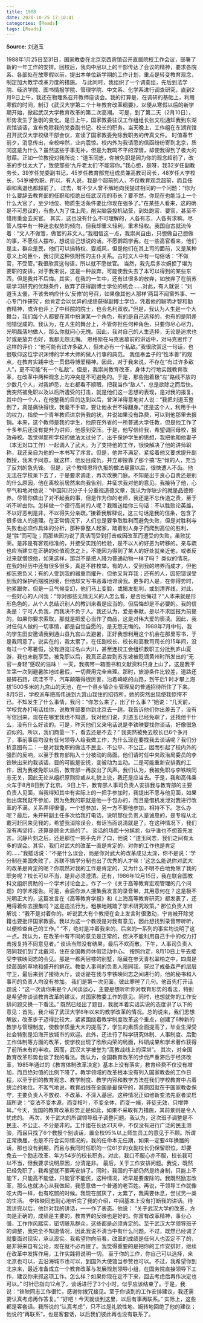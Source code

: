 ```yaml
---
title: 1988
date: 2020-10-25 17:10:41
categories: [Reads]
tags: [Reads]
---
```

**Source:** 刘道玉

1988年1月25日至31日，国家教委在北京京西宾馆召开直属院校工作会议，部署了新的一年工作的安排。回校后，我向中层以上的干部传达了会议的精神，要求各院系、各部处在放寒假以前，提出本单位新学期的工作计划，重点是转变教育观念，制定加大教学改革力度的措施。
与此同时，我组织了一个调查组，先后到法学院、经济学院、图书情报学院、管理学院、中文系、化学系进行调查研究，直到2月9日上午，我还在物理系召开教师座谈会。我的打算是，在调研的基础上，利用寒假的时间，制订《武汉大学第二个十年教育改革纲要》，以便从寒假以后的新学期开始，掀起武汉大学教育改革的第二次高潮。
可是，到了第二天（2月10日），形势发生了急剧的变化。是日上午，国家教委驻汉工作组组长张文松通知我到东湖宾馆谈话，宣布免除我的党委副书记、校长的职务。当天晚上，工作组在东湖宾馆召开武汉大学校级干部会议，宣读了国家教委免除我职务的传真文件。
时值春节前夕，消息传出，全校哗然，业内震惊。校内外为我请愿的信函纷纷寄到北京，质问这是为什么？虽然这些于事无补，但是为我鸣不平的深情，却使我得到了极大的慰藉。正如一位教授对我所说：“道玉同志，你被免职是因为你的观念超前了，改革的步伐太大了，致使那些‘九斤老太们’不能容你。”我心想，是呀，我32岁任副教务长，39岁任党委副书记，45岁任教育部党组成员兼高教司司长，48岁任大学校长，54岁被免职。所以，有人说，我是个超前的人，不仅教育观念超前，而且任职和离退也都超前了。
过去，有不少人曾不解地向我提过相同的一个问题：“你为什么要辞去教育部的任职和拒绝出任武汉市的市长？要不然，你现在也能当上一个什么大官了，至少地位、物质生活条件要比你现在强多了。”在某些人看来，这的确是不可思议的，有些人为了往上爬，削尖脑袋投机钻营，到处跑官、要官，甚至不惜用重金去买官。
其实，这也没有什么不可理解的，人各有志，人各有求嘛。尽管人性中有一种迷恋权势的倾向，但我却重义轻利，重术轻权。我国自古就流传着：“文人不做官，做官的非文人。”我相信这一点，我崇尚自由，只想做自己想做的事，不愿任人摆布，想说自己想说的话，不愿鹦鹉学舌。在一些高官看来，他们是主，群众是民，他们可以搞特权、耍威风，但是他们在其上司的面前，又是某种意义上的臣仆，我讨厌这种依附性的主仆关系。古时文人中有一句俗话：“不做官，不受管。”我很欣赏这句话，所以就不愿做官。
当然，我先后多次婉拒了堪为要职的安排，对于我来说，这是一种放弃，可能使我失去了本可以得到的某些东西，但是我并不后悔。其实，在我的一生中，还有过很多的放弃，如放弃了在前苏联学习研究的优越条件，放弃了获得副博士学位的机会……对此，有人就说：“刘道玉太傻，不该去响应什么‘反修’的号召，如果像其他人那样‘两耳不闻窗外事、一心专门作研究’，他肯定会以优异的成绩获得副博士学位，凭着他的聪明才智和勤奋精神，或许也评上了中科院的院士，也会名利双收。”但是，我认为人生是一个大舞台，我们每个人都要在其中扮演某一个角色，有的是自己选择的，也有的是阴差阳错促成的。我认为，在人生的舞台上，不管你担任何种角色，只要你尽心尽力，光明磊落地做人，那么你就问心无愧。因此，我对自己的人生选择，无论是追求也好或是放弃也好，我都无怨无悔。
恩格斯在马克思墓前的讲话中，对马克思作了这样的评价：“他可能有过许多敌人，但未必有一个私敌。”我很欣赏这一句话，也很敬仰这位学识渊博的学术大师的做人行事的典范。
我信奉孟子的“性本善”的观点，在教育实践中也一贯倡导博爱精神。因此，对于我来说，不存在“有过许多敌人”，更不可能“有一个私敌”。但是，我崇尚教育改革，身体力行地实践教育改革，在改革中两种观念上的冲突是不可避免的。于是，那些抱着极“左”路线不放的少数几个人，对我妒忌，左右都看不顺眼，把我当作“敌人”，总是欲除之而后快。我突然被免职以及以后所遭受的打击，就是他们这一思想的表现，是对我的报复。其中的一个人，在他整我的目的达到以后，曾洋洋得意地对人说：“我把刘道玉整倒了，真是痛快得很，我毫不手软，要让他永世不得翻身。”还是这个人，利用手中的权力，指使一个青年教师进京告我的状，并说如果没有路费，可以到他那里去报销。本来，这个教师是我的学生，他原在外省的一所普通大学任教，但是他工作了十多年后还没有提升为讲师，他感到受压。于是，他写信给我，希望调回母校，报效母校。我觉得那所学校的做法太过分了，出于保护学生的思想，我把他和他妻子（本无对口工作）一起调入了武大。为了支持他的工作，很快解决了他的讲师职称，我还亲自为他的一本书写了序言。但是，他并不满足，紧接着他又要求提升副教授，我未予同意。就这样，他反目成仇，并立即投靠了那个搞“左”倾的人，充当了反刘的急先锋。
但是，这个教师恩将仇报的做法暴露以后，很快遭人不齿。他无法在学校呆下去了，于是要求调走，再次改换门庭。不知是出于良心自责还是别的什么原因，他在离校前居然来向我告别，并征求我对他的意见。我接待了他，心平气和地对他说：“中国知识分子十分重视道德文章，我认为你缺少的就是品德修养。尽管你做出了对不起我的事，但是作为你的老师，我还是不忘传道之责，至于听不听由你。怎样做一个德行高尚的人呢？我赠送给你三句话：不以胜败论英雄，不以好恶判是非，不以得失分亲疏。”接着我解释说，这三句话是我的信条，包含了很多做人的道理。在正常情况下，人们总是要争取胜利而避免失败，但是对胜利与失败也必须作具体的分析，那种靠整人起家，踏着别人身子而爬到高位的胜利，是“胜”而可耻；而那些因为说了真话而受到打击或因改革而遭受的失败，虽败犹荣。是非是有客观标准的，并接受实践的检验，是不以人的好恶为转移的。亲与疏也应当建立在正确的价值观念之上，不能因为得到了某人的好处就亲近他，或者反过来就憎恨他，如果这样，那岂不是把人降为普通动物一样了吗？
类似的情况，在我的经历中还有很多很多，真是不胜枚举。有的人，受到我的培养而成才，但他却忘恩负义；有的人受到我的器重而擢升，但他又背弃我；还有的人，因犯错误受到我的保护而摆脱困境，但他却又写书恶毒地诽谤我。更多的人是，在你得势时，他紧跟你，但是一旦气候变幻，他们马上变脸，或揭发批判，或划清界线，对此，一些好心的人问我：“你对那些无情无义的人怎么看，是否后悔过？”人本来就是形形色色的，从个人总结识别人的教训来看是应当的，但后悔却是不必要的。我的信条是：宁可人负我，而我决不负于人。我还认为，爱是奉献，是以不求回报为前提的，如果你要求索取，那就是把爱心当作了商品，这是对伟大爱的亵渎。因此，我对任何人做的一切事情，都是自觉自愿的，是无怨无悔的。
1988年7月中旬，我的学生田安邀请我到通山县九宫山去避暑，正好我想利用这个机会在那里写书，于是我同意了。说实在的，我太累了，在任副校长、校长和高教司司长的15年间，没有过一个寒暑假，没有游览过名山大川，甚至连校工会组织教职工分批到庐山夏游，我也未能享受。被免职以后，我真正品尝到苏东坡被贬谪黄州时所发出的“无官一身轻”感叹的滋味！
一天，我携带一箱图书和文献资料只身上山了。这是我平生第一次到避暑胜地过暑假，一切费用完全自理。那时，旅游条件比较差，道路还是碎石路，坑洼不平，汽车颠簸得很厉害，沿着崎岖的山路，到午后1 时才攀上海拔1500多米的九宫山的天池，在一个县乡镇企业管理局的普通招待所住了下来。
8月5日，学校派车把高伟送到九宫山我住的招待所，她的突然出现使我惊愕不已。不知发生了什么事情，我问：“你怎么来了，出了什么事？”她说：“几天前，学校党办打电话找你，说教育部要你到北京去一趟。我告诉他们你出差去了，没有写信回来，现在在哪里我也不知道。我对他们说，刘道玉已经免职了，还找他干什么，没有什么好谈的。可是，昨天他们又来电话说是李铁映要找你谈话，好像很急迫似的。所以，我们商量一下，看去还是不去？”
我突然被免去校长已6个多月了，事前事后均没有任何领导人给我做工作，为什么现在要找我去谈话呢？我们分析意图有二：一是对我免职的做法不民主、不公平、不公正，因而引起了校内外的强烈的反响，以至于教育部陷入十分被动的局面。他们请时任中央政治局委员的李铁映出来约我谈话，目的可能是安抚，变被动为主动。二是可能重新安排我的工作，因为我被免职以后，教育部一再放出了风声。我们认为，我被免职与李铁映同志无关，因此无论从组织原则抑或从礼貌上说，我还是应当去。于是，我和高伟乘火车于8月8日到了北京。
9日上午，教育部人事司负责人安排我与教育部的主要负责人见面，当我得知其中有实际上的一把手参加时，我提出不愿与他见面，如果他出席我就不参加，因为免我的职就是他一手包办的，而且是借机发泄对我进行改革的不满。关系弄得很僵，一个想参加，另一方不要他参加，相持不下。怎么办呢？最后，朱开轩副主任多次给我打电话，说明那位负责人是诚恳的，是专程从北戴河赶回来见我的，希望我消除误会，有话当面说清就是了。在这种情况下，我们没有再坚持，还算是顾全大局的了。
谈话的场面十分尴尬，似乎谁也不想首先发言。沉静片刻之后，还是那位一把手先开了口，他说：“道玉同志，我们之间有太多的误会。其实，我们对武大的改革一直是肯定的，对你的工作也是肯定的……”我插话说：“不是什么误会，而是你对武大的改革成见太深，你不是说：‘学分制在美国失败了，苏联不搞学分制也出了优秀的人才嘛！’这怎么能说你对武大的改革是肯定的呢？你既然对我的工作是肯定的，又为什么不明不白地免除了我的职务呢？校长可以不当，是非必须澄清。还有，1986年12月15日，我在联合国教科文组织资助的一个学术讨论会上，作了一个《关于高等教育宏观管理的几个问题》的学术报告。可是，会后你派人搜集我发言的录音带，其用意何在？这是极不光明正大的，这篇发言在《高等教育学报》和《上海高等教育研究》都发表了，还用得着你去搜集吗？这是违法行为，粗暴地践踏了学术研究政策。”
那位负责人辩解说：“我不是对着你的。听说武大有个教授在会上发言时很激动，宁肯被开除党籍也要批评国家教委。我以为这一个教授是对我有意见，因此想找到录音带听听，以便检查自己的工作。”
“不，绝对是冲着我来的，后来的一系列的事实均说明了这一点。我认为，在改革中有不同的意见是正常的，但决不能利用自己手中的权力打击报复持不同意见者。”
谈话当然没有结果，最后不欢而散。下午，人事司负责人陪同我们到了北戴河，住在全国教师休假活动中心。
按照约定，8月10日上午去接受李铁映同志的会见。那是一栋两层楼的别墅，隐藏在参天青松翠柏之中，四周是绿茵茵的草地和盛开的鲜花。教委人事司的负责人陪同我，穿过了戒备森严的层层守卫，最后来到了接待大厅。谈话是在我与李铁映同志之间进行的，他的秘书和人事司的负责人均没有参加。
我们是第一次见面，彼此寒暄了几句。他首先打开话题说：“这一次请你来是个人间谈谈心，主要是想听听你对教育形势的看法，特别是希望你谈谈教育改革的建议，对国家教委工作的意见。同时，也想就你的工作安排问题交换一下看法。”
既然已经出了题目，我就本着实话实说的态度讲了以下的意见：首先，我介绍了武汉大学8年以来的教学改革的情况。总的说来，我们思想解放，改革步子迈得比较大，紧紧围绕着教学制度改革这个重点，创建了6种新的教学与管理制度，使教学质量大大的提高了，学生的素质全面提高了，毕业生深受社会特别是沿海开放城市的欢迎。此外，还进行了科学研究体制、人事制度、后勤工作体制等方面的改革，使学校出现了欣欣向荣的局面，科研成果和学术著作获得了前所未有的丰收。因而，武汉大学被誉为“高教战线上的深圳”。
其次，对全国教育改革形势也谈了我的看法。我认为，全国教育改革的步伐严重滞后于经济改革，1985年通过的《教育体制改革决定》基本上没有落实，教育经费不仅没有增加，而且绝对值的比例下降了。教学领域的改革根本没有列入国家教委的工作日程，以至于旧的教育观念、教学制度、教学内容和教学方法在我们学校教育中占着统治的地位。不客气地说，教育战线在全国是最保守的，其原因就在于国家教委保守，主要负责人不放权、不改革、不深入基层。这种情况正如维新变法先驱者梁启超所说：“变法不变本源，而变枝叶，不变全体，而变一端，非徒无效，只增弊耳。”今天，我国的教育改革形势正是如此，如果不采取有力措施，其前景则是令人忧虑的。
再次，关于武大的所谓领导班子调整问题。我认为，这次班子调整是不民主、不公正、不分是非的。工作组在长达21天中，不仅没有进行广泛的民主测验，而且只找了6个教授个别谈话，置全校95%以上师生员工的意见于不顾。所谓正常换届，也是不符合实际情况的，我的任命本无任期，如果一定要4年换届的话，那也没有到期，而且与我同时任职的一位61岁的女副校长仍保留职位，却要免去一个励志改革、年方54岁的校长职务。对此，我口不服心亦不服，校长我可以不当，但我要求说明原因，分清是非。
最后，关于工作安排问题。我说，既然已经免职了，我希望就不要再安排了。同时，我国的干部仍然是终身制，只能上不能下，只能高不能低，只能官不能民，这种情况，迟早是要废除的。我既然励志改革，那么也就决心从我做起，我愿意做一个普通的老百姓。再说，干领导工作就像吃大肉一样，也有吃腻的时候。我现在腻厌了，太累了，我需要休息，尝试另一类的生活。
李铁映同志耐心地听完了我的介绍，中间基本上没有打断我的讲话。待我讲完以后，他针对我的讲话，一一作了表态。他说：
“关于武汉大学的改革，方向是正确的，成绩是主要的，教育界的反映也是好的。你富有改革精神，事业心强，工作作风踏实，密切联系群众，这些都是必须肯定的。至于武汉大学领导班子的调整，我完全不知道情况，因此我说不清当中有什么问题。不过，既然已经调了就要面对现实，承认现实。我希望你向前看，改革的成绩是任何人也否定不了的，是非将来自有公论，现在就不必再提了。我觉得重要的是把你的工作安排好，继续在改革中发挥作用，工作实践将说明一切。
至于你的工作，你自己可以选择，来北京也可以，去沿海城市也可以，到国外大使馆当参赞也可以。不过，我希望你到北京来，最近准备成立一个教育改革与发展规划领导小组，在国务院直接领导下工作，建议你来抓这项工作。怎么样？如果你现在定不下来，回去考虑后再作决定也可以。”
时针已指向12点了，谈话进行了3个小时，似乎应该结束了。于是，我说：“铁映同志工作很忙，感谢你拨冗接见。至于你谈到的工作安排建议，我还需要认真考虑再作答复。”
“好吧！今天就谈到这里，以后有事再联系。”
实际上，这些都是客套话。我所说的“认真考虑”，只不过是礼貌性地、婉转地回绝了他的建议；他说的“再联系”，也是客套话，以后我们彼此再也没有联系了。
